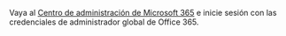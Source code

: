 Vaya al [Centro de administración de Microsoft 365](https://admin.microsoft.com) e inicie sesión con las credenciales de administrador global de Office 365.